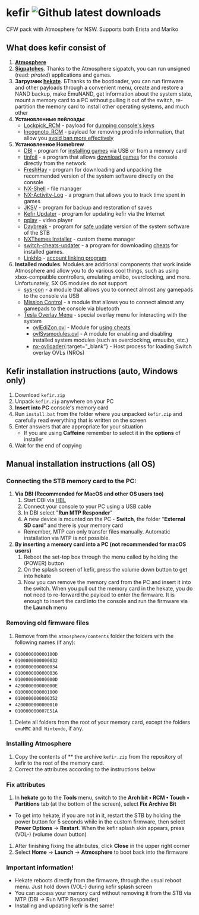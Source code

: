 # kefir ![Github latest downloads](https://img.shields.io/github/downloads/rashevskyv/kefir/total.svg)

CFW pack with Atmosphere for NSW. Supports both Erista and Mariko

## What does kefir consist of

1. **[Atmosphere](https://github.com/Atmosphere-NX/Atmosphere/releases/)**
2. **[Sigpatches](https://github.com/ITotalJustice/patches/releases)**. Thanks to the Atmosphere sigpatch, you can run unsigned (read: *pirated*) applications and games. 
3. **Загрузчик [hekate](https://github.com/CTCaer/hekate/releases/latest)**. БThanks to the bootloader, you can run firmware and other payloads through a convenient menu, create and restore a NAND backup, make EmuNAND, get information about the system state, mount a memory card to a PC without pulling it out of the switch, re-partition the memory card to install other operating systems, and much other
4. **Установленные пейлоады**:
     * [Lockpick_RCM](https://github.com/rashevskyv/Lockpick_RCM) - payload for [dumping console's keys](http://switch.customfw.xyz/backup-nand#часть-iii---дампим-ключи)
     * [Incognoto_RCM](https://github.com/Scandal-UK/Incognito_RCM) - payload for removing prodinfo information, that allow you [avoid ban more effectively](https://switch.customfw.xyz/block-update)
5. **Установленное Homebrew**
     * [DBI](https://github.com/rashevskyv/dbi) - program for [installing games](http://switch.customfw.xyz/games) via USB or from a memory card
     * [tinfoil](http://tinfoil.io) - a program that allows [download games](http://switch.customfw.xyz/tinfoil) for the console directly from the network
     * [FreshHay](https://github.com/devgru/FreshHay/releases) - program for downloading and unpacking the recommended version of the system software directly on the console
     * [NX-Shell](https://github.com/joel16/NX-Shell/releases/latest) - file manager
     * [NX-Activity-Log](https://github.com/tallbl0nde/NX-Activity-Log/releases/latest) - a program that allows you to track time spent in games
     * [JKSV](https://github.com/J-D-K/JKSV/releases) - program for backup and restoration of saves
     * [Kefir Updater](https://github.com/rashevskyv/kefir-updater/releases) - program for updating kefir via the Internet
     * [pplay](https://github.com/Cpasjuste/pplay/releases/latest) - video player 
     * [Daybreak](https://github.com/Atmosphere-NX/Atmosphere/tree/0.14.1/troposphere/daybreak) - program for [safe update](http://switch.customfw.xyz/update-to-latest) version of the system software of the STB
     * [NXThemes Installer](https://github.com/exelix11/SwitchThemeInjector/releases/latest) - custom theme manager
     * [switch-cheats-updater](https://github.com/HamletDuFromage/switch-cheats-updater/releases) - a program for downloading [cheats](http://switch.customfw.xyz/cheats) for installed games.
     * [Linkhlo](https://github.com/rdmrocha/linkalho) - [account linking program](http://switch.customfw.xyz/link-account)
6. **Installed modules**. Modules are additional components that work inside Atmosphere and allow you to do various cool things, such as using xbox-compatible controllers, emulating amiibo, overclocking, and more. Unfortunately, SX OS modules do not support
     * [sys-con](https://github.com/cathery/sys-con/releases/latest) - a module that allows you to connect almost any gamepads to the console via USB
     * [Mission Control](https://github.com/ndeadly/MissionControl) - a module that allows you to connect almost any gamepads to the console via bluetooth
     * [Tesla Overlay Menu](https://github.com/WerWolv/Tesla-Menu/releases) - special overlay menu for interacting with the system
          - [ovlEdiZon.ovl](https://werwolv.net/downloads/EdiZonOverlay.zip) - Module for [using cheats](http://switch.customfw.xyz/cheats)
          - [ovlSysmodules.ovl](https://github.com/WerWolv/ovl-sysmodules/releases) - A module for enabling and disabling installed system modules (such as overclocking, emuuibo, etc.)
          - [nx-ovlloader](https://github.com/WerWolv/nx-ovlloader/releases/){:target="_blank"} - Host process for loading Switch overlay OVLs (NROs)


## Kefir installation instructions (auto, Windows only)

1. Download `kefir.zip`
1. Unpack `kefir.zip` anywhere on your PC
1. **Insert into PC** console's memory card
1. Run `install.bat` from the folder where you unpacked `kefir.zip` and carefully read everything that is written on the screen
1. Enter answers that are appropriate for your situation
    * If you are using **Caffeine** remember to select it in the **options** of installer
1. Wait for the end of copying

## Manual installation instructions (all OS)

### Connecting the STB memory card to the PC:

1. **Via DBI (Recommended for MacOS and other OS users too)**
	1. Start DBI via [HBL](http://switch.customfw.xyz/hbl)
	1. Connect your console to your PC using a USB cable
	1. In DBI select "**Run MTP Responder**"
	1. A new device is mounted on the PC - **Switch**, the folder "**External SD card**" and there is your memory card
	* Remember, MTP can only transfer files manually. Automatic installation via MTP is not possible.
1. **By inserting a memory card into a PC (not recommended for macOS users)**
	1. Reboot the set-top box through the menu called by holding the (POWER) button
	1. On the splash screen of kefir, press the volume down button to get into hekate
	1. Now you can remove the memory card from the PC and insert it into the switch. When you pull out the memory card in the hekate, you do not need to re-forward the payload to enter the firmware. It is enough to insert the card into the console and run the firmware via the **Launch** menu

### Removing old firmware files

1. Remove from the `atmosphere/contents` folder the folders with the following names (if any):
  * `010000000000100D`
  * `0100000000000032`
  * `0100000000000034`
  * `0100000000000036`
  * `010000000000000D`
  * `420000000000000E`
  * `0100000000001000`
  * `0100000000000352`
  * `4200000000000010`
  * `010000000007E51A`
1. Delete all folders from the root of your memory card, except the folders `emuMMC` and` Nintendo`, if any.

### Installing Atmosphere

1. Copy the contents of ** the archive `kefir.zip` from the repository of kefir to the root of the memory card.
1. Correct the attributes according to the instructions below

### Fix attributes

1. In **hekate** go to the **Tools** menu, switch to the **Arch bit • RCM • Touch • Partitions** tab (at the bottom of the screen), select **Fix Archive Bit**
* To get into hekate, if you are not in it, restart the STB by holding the power button for 5 seconds while in the custom firmware, then select **Power Options** -> **Restart**. When the kefir splash skin appears, press (VOL-) (volume down button)
1. After finishing fixing the attributes, click **Close** in the upper right corner
1. Select **Home** -> **Launch** -> **Atmosphere** to boot back into the firmware

### **Important information!**

  * Hekate reboots directly from the firmware, through the usual reboot menu. Just hold down (VOL-) during kefir splash screen
  * You can access your memory card without removing it from the STB via MTP (DBI -> Run MTP Responder)
  * Installing and updating kefir is the same!

